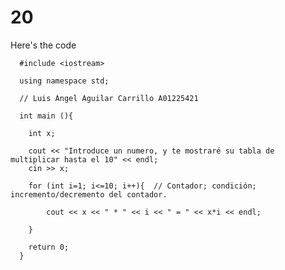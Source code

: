 # 20
Here's the code


      #include <iostream>
      
      using namespace std;
      
      // Luis Angel Aguilar Carrillo A01225421
      
      int main (){
      
      	int x;
      
      	cout << "Introduce un numero, y te mostraré su tabla de multiplicar hasta el 10" << endl;
      	cin >> x;
      
      	for (int i=1; i<=10; i++){	// Contador; condición; incremento/decremento del contador.
      		
      		cout << x << " * " << i << " = " << x*i << endl;
      
      	}
      
      	return 0;
      }
